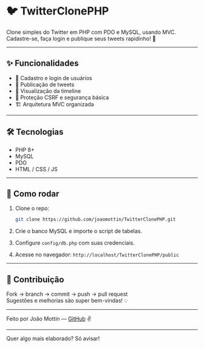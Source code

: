 
# 🐦 TwitterClonePHP

Clone simples do Twitter em PHP com PDO e MySQL, usando MVC.  
Cadastre-se, faça login e publique seus tweets rapidinho! 🚀

---

## ✨ Funcionalidades

- 👤 Cadastro e login de usuários  
- 📝 Publicação de tweets  
- 📜 Visualização da timeline  
- 🔐 Proteção CSRF e segurança básica  
- 🏗️ Arquitetura MVC organizada

---

## 🛠 Tecnologias

- PHP 8+  
- MySQL  
- PDO  
- HTML / CSS / JS

---

## 🚀 Como rodar

1. Clone o repo:  
   ```bash
   git clone https://github.com/joaomottin/TwitterClonePHP.git
   ```

2. Crie o banco MySQL e importe o script de tabelas.  
3. Configure `config/db.php` com suas credenciais.  
4. Acesse no navegador: `http://localhost/TwitterClonePHP/public`

---

## 🤝 Contribuição

Fork → branch → commit → push → pull request  
Sugestões e melhorias são super bem-vindas! 💡

---

Feito por João Mottin — [GitHub](https://github.com/joaomottin) ✌️

---

Quer algo mais elaborado? Só avisar!
